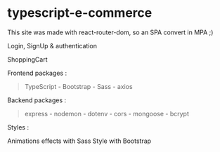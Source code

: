 # typescript-e-commerce

This site was made with react-router-dom, so an SPA convert in MPA ;)



Login, SignUp &amp; authentication

ShoppingCart

Frontend packages : 

> TypeScript - Bootstrap - Sass - axios

Backend packages :

> express - nodemon - dotenv - cors - mongoose - bcrypt

Styles :

Animations effects with Sass
Style with Bootstrap
